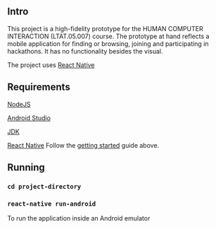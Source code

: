## Intro

This project is a high-fidelity prototype for the HUMAN COMPUTER INTERACTION (LTAT.05.007) course. The prototype at hand reflects a mobile application for finding or browsing, joining and participating in hackathons. It has no functionality besides the visual.

The project uses [React Native](https://facebook.github.io/react-native/docs/getting-started)


## Requirements

[NodeJS](https://nodejs.org/en/download/)

[Android Studio](https://developer.android.com/studio/index.html)

[JDK](https://www.oracle.com/technetwork/java/javase/downloads/jdk8-downloads-2133151.html)

[React Native](https://facebook.github.io/react-native/docs/getting-started)
Follow the [getting started](https://facebook.github.io/react-native/docs/getting-started) guide above.


## Running

### `cd project-directory`

### `react-native run-android`

To run the application inside an Android emulator
